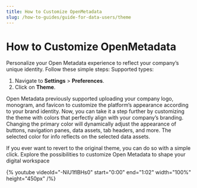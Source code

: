```yaml
---
title: How to Customize OpenMetadata
slug: /how-to-guides/guide-for-data-users/theme
---
```


# How to Customize OpenMetadata

Personalize your Open Metadata experience to reflect your company’s unique identity. Follow these simple steps:
Supported types:

1. Navigate to **Settings** > **Preferences**.
2. Click on **Theme**.

Open Metadata previously supported uploading your company logo, monogram, and favicon to customize the platform’s appearance according to your brand identity. Now, you can take it a step further by customizing the theme with colors that perfectly align with your company’s branding. Changing the primary color will dynamically adjust the appearance of buttons, navigation panes, data assets, tab headers, and more. The selected color for info reflects on the selected data assets.

If you ever want to revert to the original theme, you can do so with a simple click. Explore the possibilities to customize Open Metadata to shape your digital workspace

{% youtube videoId="-NiU1flBHs0" start="0:00" end="1:02" width="100%" height="450px" /%}
